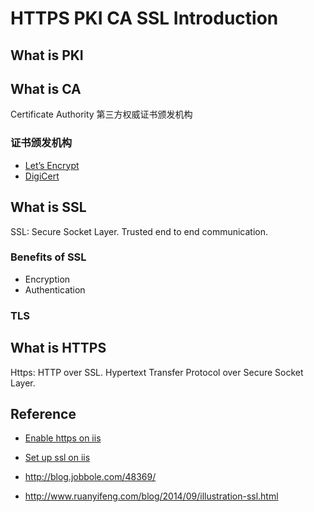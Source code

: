 # HTTPS PKI CA SSL Introduction

## What is PKI

## What is CA

Certificate Authority 第三方权威证书颁发机构

### 证书颁发机构

- [Let’s Encrypt](https://letsencrypt.org "Let’s Encrypt 是由非营利性互联网安全研究组（ISRG）提供给您的免费，自动化和开放的证书颁发机构。")
- [DigiCert](https://www.digicert.com)

## What is SSL

SSL: Secure Socket Layer. Trusted end to end communication.

### Benefits of SSL

- Encryption
- Authentication

### TLS

## What is HTTPS

Https: HTTP over SSL. Hypertext Transfer Protocol over Secure Socket Layer.

## Reference

- [Enable https on iis](https://brianflove.com/2014/12/02/enable-https-on-iis/)
- [Set up ssl on iis](https://docs.microsoft.com/en-us/iis/manage/configuring-security/how-to-set-up-ssl-on-iis#IISManager)

- http://blog.jobbole.com/48369/

- http://www.ruanyifeng.com/blog/2014/09/illustration-ssl.html
